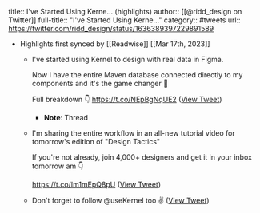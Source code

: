 title:: I've Started Using Kerne... (highlights)
author:: [[@ridd_design on Twitter]]
full-title:: "I've Started Using Kerne..."
category:: #tweets
url:: https://twitter.com/ridd_design/status/1636389397229891589

- Highlights first synced by [[Readwise]] [[Mar 17th, 2023]]
	- I've started using Kernel to design with real data in Figma.
	  
	  Now I have the entire Maven database connected directly to my components and it's the game changer 🤯
	  
	  Full breakdown 👇 https://t.co/NEpBgNqUE2 ([View Tweet](https://twitter.com/ridd_design/status/1636389397229891589))
		- **Note**: Thread
	- I'm sharing the entire workflow in an all-new tutorial video for tomorrow's edition of "Design Tactics"
	  
	  If you're not already, join 4,000+ designers and get it in your inbox tomorrow am 👇
	  
	  https://t.co/Im1mEpQ8pU ([View Tweet](https://twitter.com/ridd_design/status/1636389401583575046))
	- Don't forget to follow @useKernel too ✌️ ([View Tweet](https://twitter.com/ridd_design/status/1636405022362677250))